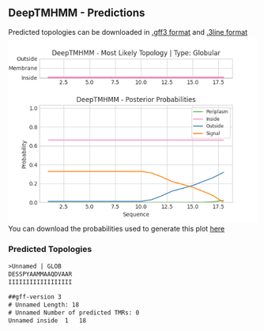 ## DeepTMHMM - Predictions
Predicted topologies can be downloaded in [.gff3 format](TMRs.gff3) and [.3line format](predicted_topologies.3line)
![picture](plot.png)
You can download the probabilities used to generate this plot [here](Unnamed_probs.csv)
### Predicted Topologies
```
>Unnamed | GLOB
DESSPYAAMMAAQDVAAR
IIIIIIIIIIIIIIIIII

```


```
##gff-version 3
# Unnamed Length: 18
# Unnamed Number of predicted TMRs: 0
Unnamed	inside	1	18				

```

